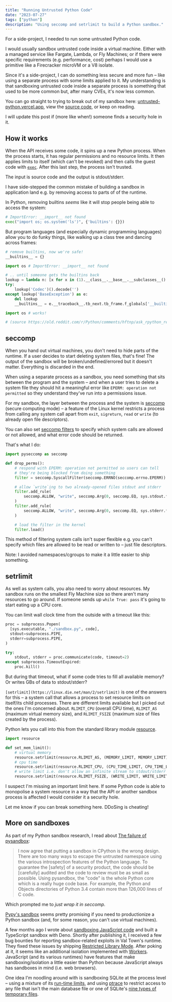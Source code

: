 ```yaml
---
title: "Running Untrusted Python Code"
date: "2023-07-27"
tags: ["python"]
description: "Using seccomp and setrlimit to build a Python sandbox."
---
```


For a side-project, I needed to run some untrusted Python code.

I would usually sandbox untrusted code inside a virtual machine. Either with a managed service like Fargate, Lambda, or Fly Machines; or if there were specific requirements (e.g. performance, cost) perhaps I would use a primitive like a Firecracker microVM or a V8 isolate.

Since it's a side-project, I can do something less secure and more fun – like using a separate process with some limits applied to it. My understanding is that sandboxing untrusted code inside a separate process is something that used to be more common but, after many CVEs, it's now less common.

You can go straight to trying to break out of my sandbox here: [untrusted-python.vercel.app](https://untrusted-python.vercel.app/), view the [source code](https://github.com/healeycodes/untrusted-python), or keep on reading.

I will update this post if (more like when!) someone finds a security hole in it.

## How it works

When the API receives some code, it spins up a new Python process. When the process starts, it has regular permissions and no resource limits. It then applies limits to itself (which can't be revoked) and then calls the guest code with [`exec`](https://docs.python.org/3/library/functions.html#exec). After this last step, the process isn't trusted.

The input is source code and the output is stdout/stderr.

I have side-stepped the common mistake of building a sandbox in application land e.g. by removing access to parts of of the runtime.

In Python, removing builtins *seems* like it will stop people being able to access the system:

```python
# ImportError: __import__ not found
exec("import os; os.system('ls')", {'builtins': {}})
```

But program languages (and especially dynamic programming languages) allow you to do funky things, like walking up a class tree and dancing across frames:

```python
# remove builtins, now we're safe!
__builtins__ = {}

import os # ImportError: __import__ not found

# .. until someone gets the builtins back
lookup = lambda n: [x for x in (1).__class__.__base__.__subclasses__() if x.__name__ == n][0]
try:
    lookup('Codec')().decode('')
except lookup('BaseException') as e:
    del lookup
    __builtins__ = e.__traceback__.tb_next.tb_frame.f_globals['__builtins__']

import os # works!

# (source https://old.reddit.com/r/Python/comments/hftnp/ask_rpython_recovering_cleared_globals/c1v3l4i/)
```

## seccomp

When you hand out virtual machines, you don't need to hide parts of the runtime. If a user decides to start deleting system files, that's fine! The output of the sandbox will be broken/undefined/errored but it doesn't matter. Everything is discarded in the end.

When using a separate process as a sandbox, you need something that sits between the program and the system – and when a user tries to delete a system file they should hit a meaningful error like `EPERM: operation not permitted` so they understand they've run into a permissions issue.

For my sandbox, the layer between the process and the system is [seccomp](https://man7.org/linux/man-pages/man2/seccomp.2.html) (secure computing mode) – a feature of the Linux kernel restricts a process from calling any system call apart from `exit`, `sigreturn`, `read` or `write` (to already open file descriptors).

You can also set [seccomp filters](https://man.archlinux.org/man/seccomp.2.en#SECCOMP_SET_MODE_FILTER) to specify which system calls are allowed or not allowed, and what error code should be returned.

That's what I do:

```python
import pyseccomp as seccomp

def drop_perms():
    # respond with EPERM: operation not permitted so users can tell
    # they're being blocked from doing something
    filter = seccomp.SyscallFilter(seccomp.ERRNO(seccomp.errno.EPERM))

    # allow `write`ing to two already-opened files stdout and stderr
    filter.add_rule(
        seccomp.ALLOW, "write", seccomp.Arg(0, seccomp.EQ, sys.stdout.fileno())
    )
    filter.add_rule(
        seccomp.ALLOW, "write", seccomp.Arg(0, seccomp.EQ, sys.stderr.fileno())
    )

    # load the filter in the kernel
    filter.load()
```

This method of filtering system calls isn't super flexible e.g. you can't specify which files are allowed to be read or written to – just file descriptors.

Note: I avoided namespaces/cgroups to make it a little easier to ship something.

## setrlimit

As well as system calls, you also need to worry about resources. My sandbox runs on the smallest Fly Machine size so there aren't many resources to go around. If someone sends up `while True: pass` it's going to start eating up a CPU core.

You can limit wall clock time from the outside with a timeout like this:

```python
proc = subprocess.Popen(
  [sys.executable, "./sandbox.py", code],
  stdout=subprocess.PIPE,
  stderr=subprocess.PIPE,
)

try:
    stdout, stderr = proc.communicate(code, timeout=2)
except subprocess.TimeoutExpired:
    proc.kill()
```

But during that timeout, what if some code tries to fill all available memory? Or writes GBs of data to stdout/stderr?

`[setrlimit](https://linux.die.net/man/2/setrlimit)` is one of the answers for this – a system call that allows a process to set resource limits on itself/its child processes. There are different limits available but I picked out the ones I'm concerned about. `RLIMIT_CPU` (overall CPU time), `RLIMIT_AS` (maximum virtual memory size), and `RLIMIT_FSIZE` (maximum size of files created by the process).

Python lets you call into this from the standard library module [resource](https://docs.python.org/3/library/resource.html).

```python
import resource

def set_mem_limit():
    # virtual memory
    resource.setrlimit(resource.RLIMIT_AS, (MEMORY_LIMIT, MEMORY_LIMIT))
    # cpu time
    resource.setrlimit(resource.RLIMIT_CPU, (CPU_TIME_LIMIT, CPU_TIME_LIMIT))
    # write limit i.e. don't allow an infinite stream to stdout/stderr
    resource.setrlimit(resource.RLIMIT_FSIZE, (WRITE_LIMIT, WRITE_LIMIT))
```

I suspect I'm missing an important limit here. If some Python code is able to monopolise a system resource in a way that the API or another sandbox process is affected I would consider it a security hole.

Let me know if you can break something here. DDoSing is cheating!

## More on sandboxes

As part of my Python sandbox research, I read about [The failure of pysandbox](https://lwn.net/Articles/574215/):

> I now agree that putting a sandbox in CPython is the wrong design. There are too many ways to escape the untrusted namespace using the various introspection features of the Python language. To guarantee the [safety] of a security product, the code should be [carefully] audited and the code to review must be as small as possible. Using pysandbox, the "code" is the whole Python core which is a really huge code base. For example, the Python and Objects directories of Python 3.4 contain more than 126,000 lines of C code.

Which prompted me to *just wrap it in seccomp*.

[Pypy's sandbox](https://doc.pypy.org/en/latest/sandbox.html) seems pretty promising if you need to productionize a Python sandbox (and, for some reason, you can't use virtual machines).

A few months ago I wrote about [sandboxing JavaScript code](https://healeycodes.com/sandboxing-javascript-code) and built a TypeScript sandbox with Deno. Shortly after publishing it, I received a few bug bounties for reporting sandbox-related exploits in Val Town's runtime. They fixed these issues by shipping [Restricted Library Mode](https://blog.val.town/blog/restricted-library-mode). After poking at it, it seems like an additional isolation implemented with [Workers](https://developer.mozilla.org/en-US/docs/Web/API/Worker). JavaScript (and its various runtimes) have features that make sandboxing/isolation a little easier than Python because JavaScript always has sandboxes in mind (i.e. web browsers).

One idea I'm noodling around with is sandboxing SQLite at the process level – using a mixture of its [run-time limits](https://www.sqlite.org/c3ref/limit.html), and using [ptrace](https://man7.org/linux/man-pages/man2/ptrace.2.html) to restrict access to any file that isn't the main database file or one of SQLite's [nine types of temporary files](https://www.sqlite.org/tempfiles.html).
